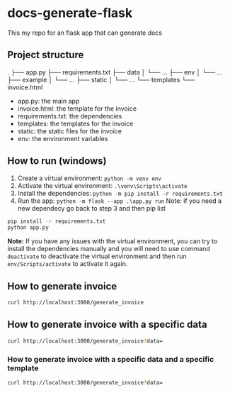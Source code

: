 # docs-generate-flask
This my repo for an flask app that can generate docs

## Project structure
.
├── app.py
├── requirements.txt
├── data
│   └── ...
├── env
│   └── ...
├── example
│   └── ...
├── static
│   └── ...
└── templates
    └── invoice.html

- app.py: the main app
- invoice.html: the template for the invoice
- requirements.txt: the dependencies
- templates: the templates for the invoice
- static: the static files for the invoice
- env: the environment variables

## How to run (windows)
1. Create a virtual environment: `python -m venv env`
2. Activate the virtual environment: `.\venv\Scripts\activate`
3. Install the dependencies: `python -m pip install -r requirements.txt`
4. Run the app: `python -m flask --app .\app.py run`
Note: if you need a new dependecy go back to step 3 and then pip list
 
```bash
pip install -r requirements.txt
python app.py
```

**Note:** If you have any issues with the virtual environment, you can try to install the dependencies manually and you will need to use command `deactivate` to deactivate the virtual environment and then run `env/Scripts/activate` to activate it again.

## How to generate invoice

```bash
curl http://localhost:3000/generate_invoice
```

## How to generate invoice with a specific data

```bash
curl http://localhost:3000/generate_invoice?data=
```
### How to generate invoice with a specific data and a specific template

```bash
curl http://localhost:3000/generate_invoice?data=
```
